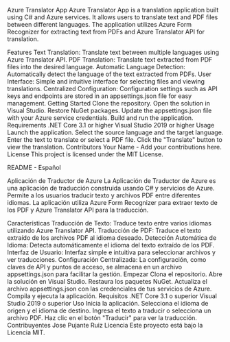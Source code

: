 Azure Translator App
Azure Translator App is a translation application built using C# and Azure services. It allows users to translate text and PDF files between different languages. The application utilizes Azure Form Recognizer for extracting text from PDFs and Azure Translator API for translation.

Features
Text Translation: Translate text between multiple languages using Azure Translator API.
PDF Translation: Translate text extracted from PDF files into the desired language.
Automatic Language Detection: Automatically detect the language of the text extracted from PDFs.
User Interface: Simple and intuitive interface for selecting files and viewing translations.
Centralized Configuration: Configuration settings such as API keys and endpoints are stored in an appsettings.json file for easy management.
Getting Started
Clone the repository.
Open the solution in Visual Studio.
Restore NuGet packages.
Update the appsettings.json file with your Azure service credentials.
Build and run the application.
Requirements
.NET Core 3.1 or higher
Visual Studio 2019 or higher
Usage
Launch the application.
Select the source language and the target language.
Enter the text to translate or select a PDF file.
Click the "Translate" button to view the translation.
Contributors
Your Name - Add your contributions here.
License
This project is licensed under the MIT License.

README - Español

Aplicación de Traductor de Azure
La Aplicación de Traductor de Azure es una aplicación de traducción construida usando C# y servicios de Azure. Permite a los usuarios traducir texto y archivos PDF entre diferentes idiomas. La aplicación utiliza Azure Form Recognizer para extraer texto de los PDF y Azure Translator API para la traducción.

Características
Traducción de Texto: Traduce texto entre varios idiomas utilizando Azure Translator API.
Traducción de PDF: Traduce el texto extraído de los archivos PDF al idioma deseado.
Detección Automática de Idioma: Detecta automáticamente el idioma del texto extraído de los PDF.
Interfaz de Usuario: Interfaz simple e intuitiva para seleccionar archivos y ver traducciones.
Configuración Centralizada: La configuración, como claves de API y puntos de acceso, se almacena en un archivo appsettings.json para facilitar la gestión.
Empezar
Clona el repositorio.
Abre la solución en Visual Studio.
Restaura los paquetes NuGet.
Actualiza el archivo appsettings.json con las credenciales de tus servicios de Azure.
Compila y ejecuta la aplicación.
Requisitos
.NET Core 3.1 o superior
Visual Studio 2019 o superior
Uso
Inicia la aplicación.
Selecciona el idioma de origen y el idioma de destino.
Ingresa el texto a traducir o selecciona un archivo PDF.
Haz clic en el botón "Traducir" para ver la traducción.
Contribuyentes
Jose Pujante Ruiz
Licencia
Este proyecto está bajo la Licencia MIT.
